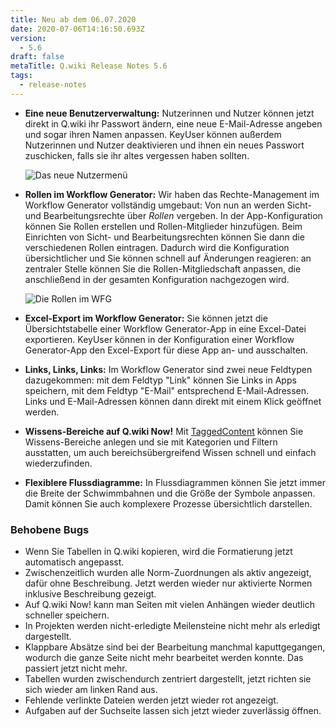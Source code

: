 ```yaml
---
title: Neu ab dem 06.07.2020
date: 2020-07-06T14:16:50.693Z
version:
  - 5.6
draft: false
metaTitle: Q.wiki Release Notes 5.6
tags:
  - release-notes
---
```


- **Eine neue Benutzerverwaltung:** Nutzerinnen und Nutzer können jetzt direkt in Q.wiki ihr Passwort ändern, eine neue E-Mail-Adresse angeben und sogar ihren Namen anpassen. KeyUser können außerdem Nutzerinnen und Nutzer deaktivieren und ihnen ein neues Passwort zuschicken, falls sie ihr altes vergessen haben sollten.

  ![Das neue Nutzermenü](/images/5_6_usermenu.jpg "In den persönlichen Einstellungen können Sie beispielsweise Ihr Passwort ändern.")

- **Rollen im Workflow Generator:** Wir haben das Rechte-Management im Workflow Generator vollständig umgebaut: Von nun an werden Sicht- und Bearbeitungsrechte über _Rollen_ vergeben. In der App-Konfiguration können Sie Rollen erstellen und Rollen-Mitglieder hinzufügen. Beim Einrichten von Sicht- und Bearbeitungsrechten können Sie dann die verschiedenen Rollen eintragen. Dadurch wird die Konfiguration übersichtlicher und Sie können schnell auf Änderungen reagieren: an zentraler Stelle können Sie die Rollen-Mitgliedschaft anpassen, die anschließend in der gesamten Konfiguration nachgezogen wird.

  ![Die Rollen im WFG](/images/5_6_wfgrole.png)

- **Excel-Export im Workflow Generator:** Sie können jetzt die Übersichtstabelle einer Workflow Generator-App in eine Excel-Datei exportieren. KeyUser können in der Konfiguration einer Workflow Generator-App den Excel-Export für diese App an- und ausschalten.
- **Links, Links, Links:** Im Workflow Generator sind zwei neue Feldtypen dazugekommen: mit dem Feldtyp "Link" können Sie Links in Apps speichern, mit dem Feldtyp "E-Mail" entsprechend E-Mail-Adressen. Links und E-Mail-Adressen können dann direkt mit einem Klick geöffnet werden.
- **Wissens-Bereiche auf Q.wiki Now!** Mit [TaggedContent](https://www.modell-aachen.de/de/managementberatung/wissensmanagement "Tagged Content") können Sie Wissens-Bereiche anlegen und sie mit Kategorien und Filtern ausstatten, um auch bereichsübergreifend Wissen schnell und einfach wiederzufinden.
- **Flexiblere Flussdiagramme:** In Flussdiagrammen können Sie jetzt immer die Breite der Schwimmbahnen und die Größe der Symbole anpassen. Damit können Sie auch komplexere Prozesse übersichtlich darstellen.

### Behobene Bugs

- Wenn Sie Tabellen in Q.wiki kopieren, wird die Formatierung jetzt automatisch angepasst.
- Zwischenzeitlich wurden alle Norm-Zuordnungen als aktiv angezeigt, dafür ohne Beschreibung. Jetzt werden wieder nur aktivierte Normen inklusive Beschreibung gezeigt.
- Auf Q.wiki Now! kann man Seiten mit vielen Anhängen wieder deutlich schneller speichern.
- In Projekten werden nicht-erledigte Meilensteine nicht mehr als erledigt dargestellt.
- Klappbare Absätze sind bei der Bearbeitung manchmal kaputtgegangen, wodurch die ganze Seite nicht mehr bearbeitet werden konnte. Das passiert jetzt nicht mehr.
- Tabellen wurden zwischendurch zentriert dargestellt, jetzt richten sie sich wieder am linken Rand aus.
- Fehlende verlinkte Dateien werden jetzt wieder rot angezeigt.
- Aufgaben auf der Suchseite lassen sich jetzt wieder zuverlässig öffnen.
